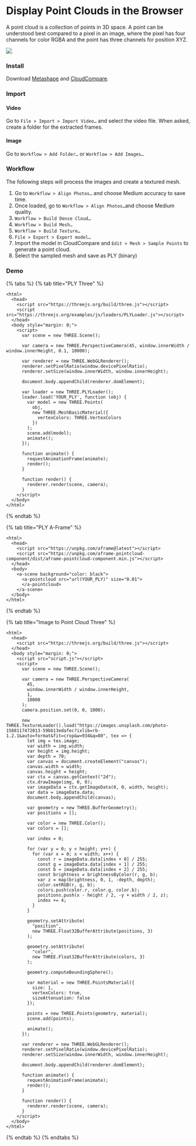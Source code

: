 # Display Point Clouds in the Browser

A point cloud is a collection of points in 3D space. A point can be  understood best compared to a pixel in an image, where the pixel has four channels for color RGBA and the point has three channels for position XYZ.

![](../.gitbook/assets/trees.png)

### Install

Download [Metashape](https://www.agisoft.com/) and [CloudCompare](https://cloudcompare.org/).

### Import

#### Video

Go to `File > Import > Import Video…` and select the video file. When asked, create a folder for the extracted frames.

#### Image

Go to `Workflow > Add Folder…` or `Workflow > Add Images…`

### Workflow

The following steps will process the images and create a textured mesh.

1. Go to `Workflow > Align Photos…` and choose Medium accuracy to save time.
2. Once loaded, go to `Workflow > Align Photos…`and choose Medium quality.
3. `Workflow > Build Dense Cloud…`
4. `Workflow > Build Mesh…`
5. `Workflow > Build Texture…`
6. `File > Export > Export model…`
7. Import the model in CloudCompare and `Edit > Mesh > Sample Points` to generate a point cloud.
8. Select the sampled mesh and save as PLY \(binary\)

### Demo

{% tabs %}
{% tab title="PLY Three" %}
```markup
<html>
  <head>
    <script src="https://threejs.org/build/three.js"></script>
    <script src="https://threejs.org/examples/js/loaders/PLYLoader.js"></script>
  </head>
  <body style="margin: 0;">
    <script>
      var scene = new THREE.Scene();

      var camera = new THREE.PerspectiveCamera(45, window.innerWidth / window.innerHeight, 0.1, 10000);

      var renderer = new THREE.WebGLRenderer();
      renderer.setPixelRatio(window.devicePixelRatio);
      renderer.setSize(window.innerWidth, window.innerHeight);

      document.body.appendChild(renderer.domElement);

      var loader = new THREE.PLYLoader();
      loader.load('YOUR_PLY', function (obj) {
        var model = new THREE.Points(
          obj,
          new THREE.MeshBasicMaterial({
            vertexColors: THREE.VertexColors
          })
        );
        scene.add(model);
        animate();
      });

      function animate() {
        requestAnimationFrame(animate);
        render();
      }

      function render() {
        renderer.render(scene, camera);
      }
    </script>
  </body>
</html>
```
{% endtab %}

{% tab title="PLY A-Frame" %}
```markup
<html>
  <head>
    <script src="https://unpkg.com/aframe@latest"></script>
    <script src="https://unpkg.com/aframe-pointcloud-component/dist/aframe-pointcloud-component.min.js"></script>
  </head>
  <body>
    <a-scene background="color: black">
      <a-pointcloud src="url(YOUR_PLY)" size="0.01">
      </a-pointcloud>
    </a-scene>
  </body>
</html>

```
{% endtab %}

{% tab title="Image to Point Cloud Three" %}
```markup
<html>
  <head>
    <script src="https://threejs.org/build/three.js"></script>
  </head>
  <body style="margin: 0;">
    <script src="script.js"></script>
    <script>
      var scene = new THREE.Scene();
      
      var camera = new THREE.PerspectiveCamera(
        45,
        window.innerWidth / window.innerHeight,
        1,
        10000
      );
      camera.position.set(0, 0, 1000);

      new THREE.TextureLoader().load("https://images.unsplash.com/photo-1588117472013-59bb13edafec?ixlib=rb-1.2.1&auto=format&fit=crop&w=934&q=80", tex => {
        let img = tex.image;
        var width = img.width;
        var height = img.height;
        var depth = 70;
        var canvas = document.createElement("canvas");
        canvas.width = width;
        canvas.height = height;
        var ctx = canvas.getContext("2d");
        ctx.drawImage(img, 0, 0);
        var imageData = ctx.getImageData(0, 0, width, height);
        var data = imageData.data;
        document.body.appendChild(canvas);

        var geometry = new THREE.BufferGeometry();
        var positions = [];

        var color = new THREE.Color();
        var colors = [];

        var index = 0;

        for (var y = 0; y < height; y++) {
          for (var x = 0; x < width; x++) {
            const r = imageData.data[index + 0] / 255;
            const g = imageData.data[index + 1] / 255;
            const b = imageData.data[index + 2] / 255;
            const brightness = brightnessByColor(r, g, b);
            var z = map(brightness, 0, 1, -depth, depth);
            color.setRGB(r, g, b);
            colors.push(color.r, color.g, color.b);
            positions.push(x - height / 2, -y + width / 2, z);
            index += 4;
          }
        }

        geometry.setAttribute(
          "position",
          new THREE.Float32BufferAttribute(positions, 3)
        );

        geometry.setAttribute(
          "color",
          new THREE.Float32BufferAttribute(colors, 3)
        );

        geometry.computeBoundingSphere();

        var material = new THREE.PointsMaterial({
          size: 1,
          vertexColors: true,
          sizeAttenuation: false
        });
        
        points = new THREE.Points(geometry, material);
        scene.add(points);

        animate();
      });

      var renderer = new THREE.WebGLRenderer();
      renderer.setPixelRatio(window.devicePixelRatio);
      renderer.setSize(window.innerWidth, window.innerHeight);

      document.body.appendChild(renderer.domElement);

      function animate() {
        requestAnimationFrame(animate);
        render();
      }

      function render() {
        renderer.render(scene, camera);
      }
    </script>
  </body>
</html>

```
{% endtab %}
{% endtabs %}

